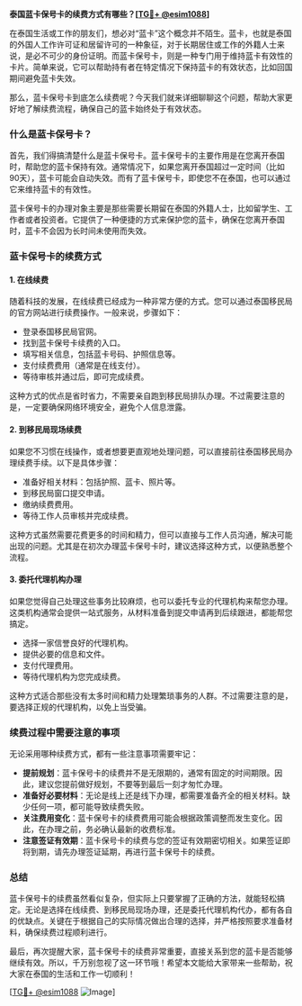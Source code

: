 **泰国蓝卡保号卡的续费方式有哪些？[[TG💪+ @esim1088](https://t.me/s/esim1088)]**

在泰国生活或工作的朋友们，想必对“蓝卡”这个概念并不陌生。蓝卡，也就是泰国的外国人工作许可证和居留许可的一种象征，对于长期居住或工作的外籍人士来说，是必不可少的身份证明。而蓝卡保号卡，则是一种专门用于维持蓝卡有效性的卡片。简单来说，它可以帮助持有者在特定情况下保持蓝卡的有效状态，比如回国期间避免蓝卡失效。

那么，蓝卡保号卡到底怎么续费呢？今天我们就来详细聊聊这个问题，帮助大家更好地了解续费流程，确保自己的蓝卡始终处于有效状态。

### 什么是蓝卡保号卡？

首先，我们得搞清楚什么是蓝卡保号卡。蓝卡保号卡的主要作用是在您离开泰国时，帮助您的蓝卡保持有效。通常情况下，如果您离开泰国超过一定时间（比如90天），蓝卡可能会自动失效。而有了蓝卡保号卡，即使您不在泰国，也可以通过它来维持蓝卡的有效性。

蓝卡保号卡的办理对象主要是那些需要长期留在泰国的外籍人士，比如留学生、工作者或者投资者。它提供了一种便捷的方式来保护您的蓝卡，确保在您离开泰国时，蓝卡不会因为长时间未使用而失效。

### 蓝卡保号卡的续费方式

#### 1. 在线续费

随着科技的发展，在线续费已经成为一种非常方便的方式。您可以通过泰国移民局的官方网站进行续费操作。一般来说，步骤如下：

- 登录泰国移民局官网。
- 找到蓝卡保号卡续费的入口。
- 填写相关信息，包括蓝卡号码、护照信息等。
- 支付续费费用（通常是在线支付）。
- 等待审核并通过后，即可完成续费。

这种方式的优点是省时省力，不需要亲自跑到移民局排队办理。不过需要注意的是，一定要确保网络环境安全，避免个人信息泄露。

#### 2. 到移民局现场续费

如果您不习惯在线操作，或者想要更直观地处理问题，可以直接前往泰国移民局办理续费手续。以下是具体步骤：

- 准备好相关材料：包括护照、蓝卡、照片等。
- 到移民局窗口提交申请。
- 缴纳续费费用。
- 等待工作人员审核并完成续费。

这种方式虽然需要花费更多的时间和精力，但可以直接与工作人员沟通，解决可能出现的问题。尤其是在初次办理蓝卡保号卡时，建议选择这种方式，以便熟悉整个流程。

#### 3. 委托代理机构办理

如果您觉得自己处理这些事务比较麻烦，也可以委托专业的代理机构来帮您办理。这类机构通常会提供一站式服务，从材料准备到提交申请再到后续跟进，都能帮您搞定。

- 选择一家信誉良好的代理机构。
- 提供必要的信息和文件。
- 支付代理费用。
- 等待代理机构为您完成续费。

这种方式适合那些没有太多时间和精力处理繁琐事务的人群。不过需要注意的是，要选择正规的代理机构，以免上当受骗。

### 续费过程中需要注意的事项

无论采用哪种续费方式，都有一些注意事项需要牢记：

- **提前规划**：蓝卡保号卡的续费并不是无限期的，通常有固定的时间期限。因此，建议您提前做好规划，不要等到最后一刻才匆忙办理。
- **准备好必要材料**：无论是线上还是线下办理，都需要准备齐全的相关材料。缺少任何一项，都可能导致续费失败。
- **关注费用变化**：蓝卡保号卡的续费费用可能会根据政策调整而发生变化。因此，在办理之前，务必确认最新的收费标准。
- **注意签证有效期**：蓝卡保号卡的续费与您的签证有效期密切相关。如果签证即将到期，请先办理签证延期，再进行蓝卡保号卡的续费。

### 总结

蓝卡保号卡的续费虽然看似复杂，但实际上只要掌握了正确的方法，就能轻松搞定。无论是选择在线续费、到移民局现场办理，还是委托代理机构代办，都有各自的优缺点。关键在于根据自己的实际情况做出合理的选择，并严格按照要求准备材料，确保续费过程顺利进行。

最后，再次提醒大家，蓝卡保号卡的续费非常重要，直接关系到您的蓝卡是否能够继续有效。所以，千万别忽视了这一环节哦！希望本文能给大家带来一些帮助，祝大家在泰国的生活和工作一切顺利！

[[TG💪+ @esim1088](https://t.me/s/esim1088) ![Image](https://i.postimg.cc/4NQfJmqS/Snipaste-2025-05-13-00-14-12.png)]
